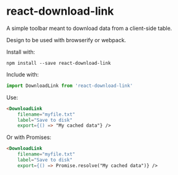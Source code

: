 # react-download-link

A simple toolbar meant to download data from a client-side table.

Design to be used with browserify or webpack.

Install with:

	npm install --save react-download-link

Include with:

```js
import DownloadLink from 'react-download-link'
```

Use:

```html
<DownloadLink
	filename="myfile.txt"
	label="Save to disk"
	export={() => "My cached data"} />
```

Or with Promises:

```html
<DownloadLink
	filename="myfile.txt"
	label="Save to disk"
	export={() => Promise.resolve("My cached data")} />
```
